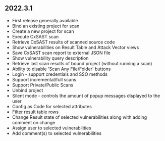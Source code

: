 ## 2022.3.1

* First release generally available
* Bind an existing project for scan
* Create a new project for scan
* Execute CxSAST scan
* Retrieve CxSAST results of scanned source code
* Show vulnerabilities on Result Table and Attack Vector views
* Save CxSAST scan report to external JSON file
* Show vulnerability query description
* Retrieve last scan results of bound project (without running a scan)
* Ability to disable 'Scan Any File/Folder' buttons
* Login - support credentials and SSO methods
* Support incremental/full scans
* Support Private/Public Scans
* Unbind project
* Silent mode - controls the amount of popup messages displayed to the user
* Config as Code for selected attributes
* Filter result table rows 
* Change Result state of selected vulnerabilities along with adding comment on change
* Assign user to selected vulnerabilities 
* Add comment(s) to selected vulnerabilities